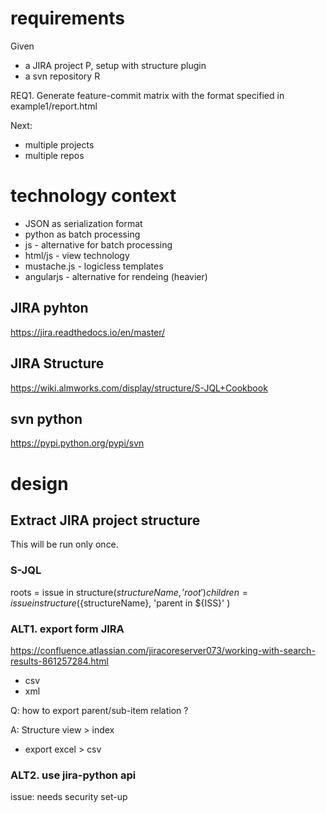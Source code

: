 

# requirements

Given
- a JIRA project P, setup with structure plugin
- a svn repository R

REQ1. Generate feature-commit matrix with the format specified in example1/report.html




Next:
- multiple projects
- multiple repos



# technology context

- JSON as serialization format
- python as batch processing 
- js - alternative for batch processing
- html/js - view technology
- mustache.js - logicless templates
- angularjs - alternative for rendeing (heavier)



## JIRA pyhton
https://jira.readthedocs.io/en/master/

## JIRA Structure
https://wiki.almworks.com/display/structure/S-JQL+Cookbook

## svn python
https://pypi.python.org/pypi/svn



# design

## Extract JIRA project structure

This will be run only once.


### S-JQL
roots = issue in structure(${structureName}, 'root' )
children = issue in structure(${structureName}, 'parent in ${ISS}'  )


### ALT1. export form JIRA
https://confluence.atlassian.com/jiracoreserver073/working-with-search-results-861257284.html
- csv
- xml

Q: how to export parent/sub-item relation ?

A: Structure view  > index 
- export excel > csv



### ALT2. use jira-python api

issue: needs security set-up






